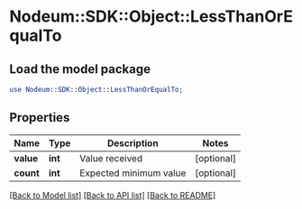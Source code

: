 # Nodeum::SDK::Object::LessThanOrEqualTo

## Load the model package
```perl
use Nodeum::SDK::Object::LessThanOrEqualTo;
```

## Properties
Name | Type | Description | Notes
------------ | ------------- | ------------- | -------------
**value** | **int** | Value received | [optional] 
**count** | **int** | Expected minimum value | [optional] 

[[Back to Model list]](../README.md#documentation-for-models) [[Back to API list]](../README.md#documentation-for-api-endpoints) [[Back to README]](../README.md)


